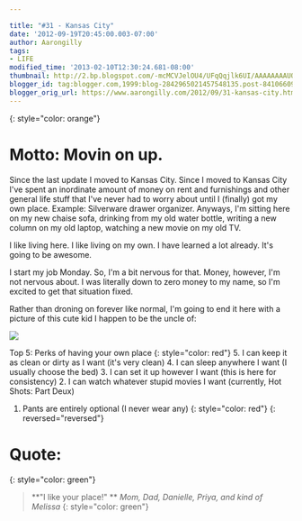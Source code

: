 ```yaml
---

title: "#31 - Kansas City"
date: '2012-09-19T20:45:00.003-07:00'
author: Aarongilly
tags:
- LIFE
modified_time: '2013-02-10T12:30:24.681-08:00'
thumbnail: http://2.bp.blogspot.com/-mcMCVJelOU4/UFqQqjlk6UI/AAAAAAAAUQ4/7AAGAVr8ZEQ/s72-c/IMG_20120914_200732.jpg
blogger_id: tag:blogger.com,1999:blog-2842965021457548135.post-8410660992931089520
blogger_orig_url: https://www.aarongilly.com/2012/09/31-kansas-city.html
---
```


{: style="color: orange"}
# Motto: Movin on up.

Since the last update I moved to Kansas City. Since I moved to Kansas City I've spent an inordinate amount of money on rent and furnishings and other general life stuff that I've never had to worry about until I (finally) got my own place. Example: Silverware drawer organizer. Anyways, I'm sitting here on my new chaise sofa, drinking from my old water bottle, writing a new column on my old laptop, watching a new movie on my old TV. 

I like living here. I like living on my own. I have learned a lot already. It's going to be awesome.

I start my job Monday. So, I'm a bit nervous for that. Money, however, I'm not nervous about. I was literally down to zero money to my name, so I'm excited to get that situation fixed.

Rather than droning on forever like normal, I'm going to end it here with a picture of this cute kid I happen to be the uncle of:

![](https://lh3.googleusercontent.com/pw/ACtC-3cqlbEo2bMW7DqSt4vsIr3_DEvWP_pkeZcTaqRlMbesHA29sBwzFyjKd87bkbz9v7VzK0POCWo3umRuGg8qh7geLUfunaXJZJ7LeJUKj6P-_dGBYzhJ0Ask_r5Vu03YLLzDjZM8r6u7DW0RNONpRQV60w=w480-h640-no?authuser=0)

Top 5: Perks of having your own place
{: style="color: red"}
5. I can keep it as clean or dirty as I want (it's very clean)
4. I can sleep anywhere I want (I usually choose the bed)
3. I can set it up however I want (this is here for consistency)
2. I can watch whatever stupid movies I want (currently, Hot Shots: Part Deux)
1. Pants are entirely optional (I never wear any)
{: style="color: red"}
{: reversed="reversed"}

# Quote:
{: style="color: green"}
> **"I like your place!" **
<cite>Mom, Dad, Danielle, Priya, and kind of Melissa</cite>
{: style="color: green"}